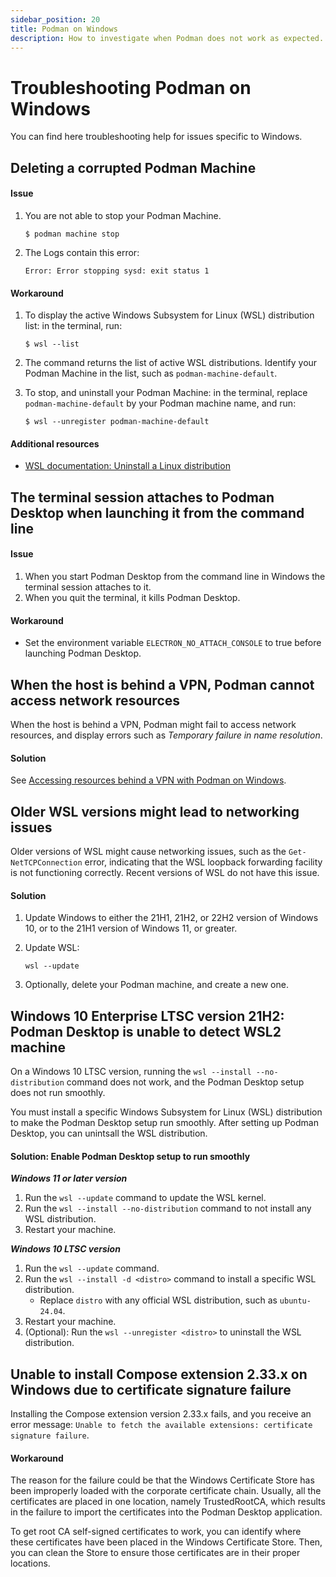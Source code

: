 ```yaml
---
sidebar_position: 20
title: Podman on Windows
description: How to investigate when Podman does not work as expected.
---
```


# Troubleshooting Podman on Windows

You can find here troubleshooting help for issues specific to Windows.

## Deleting a corrupted Podman Machine

#### Issue

1. You are not able to stop your Podman Machine.

   ```shell-session
   $ podman machine stop
   ```

2. The Logs contain this error:

   ```shell-session
   Error: Error stopping sysd: exit status 1
   ```

#### Workaround

1. To display the active Windows Subsystem for Linux (WSL) distribution list: in the terminal, run:

   ```shell-session
   $ wsl --list
   ```

1. The command returns the list of active WSL distributions. Identify your Podman Machine in the list, such as `podman-machine-default`.

1. To stop, and uninstall your Podman Machine: in the terminal, replace `podman-machine-default` by your Podman machine name, and run:

   ```shell-session
   $ wsl --unregister podman-machine-default
   ```

#### Additional resources

- [WSL documentation: Uninstall a Linux distribution](https://learn.microsoft.com/en-us/windows/wsl/basic-commands#unregister-or-uninstall-a-linux-distribution)

## The terminal session attaches to Podman Desktop when launching it from the command line

#### Issue

1. When you start Podman Desktop from the command line in Windows the terminal session attaches to it.
1. When you quit the terminal, it kills Podman Desktop.

#### Workaround

- Set the environment variable `ELECTRON_NO_ATTACH_CONSOLE` to true before launching Podman Desktop.

## When the host is behind a VPN, Podman cannot access network resources

When the host is behind a VPN, Podman might fail to access network resources, and display errors such as _Temporary failure in name resolution_.

#### Solution

See [Accessing resources behind a VPN with Podman on Windows](/docs/proxy).

## Older WSL versions might lead to networking issues

Older versions of WSL might cause networking issues, such as the `Get-NetTCPConnection` error, indicating that the WSL loopback forwarding facility is not functioning correctly. Recent versions of WSL do not have this issue.

#### Solution

1. Update Windows to either the 21H1, 21H2, or 22H2 version of Windows 10, or to the 21H1 version of Windows 11, or greater.

2. Update WSL:

   ```shell-session
   wsl --update
   ```

3. Optionally, delete your Podman machine, and create a new one.

## Windows 10 Enterprise LTSC version 21H2: Podman Desktop is unable to detect WSL2 machine

On a Windows 10 LTSC version, running the `wsl --install --no-distribution` command does not work, and the Podman Desktop setup does not run smoothly.

You must install a specific Windows Subsystem for Linux (WSL) distribution to make the Podman Desktop setup run smoothly. After setting up Podman Desktop, you can unintsall the WSL distribution.

#### Solution: Enable Podman Desktop setup to run smoothly

**_Windows 11 or later version_**

1. Run the `wsl --update` command to update the WSL kernel.
1. Run the `wsl --install --no-distribution` command to not install any WSL distribution.
1. Restart your machine.

**_Windows 10 LTSC version_**

1. Run the `wsl --update` command.
1. Run the `wsl --install -d <distro>` command to install a specific WSL distribution.
   - Replace `distro` with any official WSL distribution, such as `ubuntu-24.04`.
1. Restart your machine.
1. (Optional): Run the `wsl --unregister <distro>` to uninstall the WSL distribution.

## Unable to install Compose extension 2.33.x on Windows due to certificate signature failure

Installing the Compose extension version 2.33.x fails, and you receive an error message: `Unable to fetch the available extensions: certificate signature failure`.

#### Workaround

The reason for the failure could be that the Windows Certificate Store has been improperly loaded with the corporate certificate chain. Usually, all the certificates are placed in one location, namely TrustedRootCA, which results in the failure to import the certificates into the Podman Desktop application.

To get root CA self-signed certificates to work, you can identify where these certificates have been placed in the Windows Certificate Store. Then, you can clean the Store to ensure those certificates are in their proper locations.
